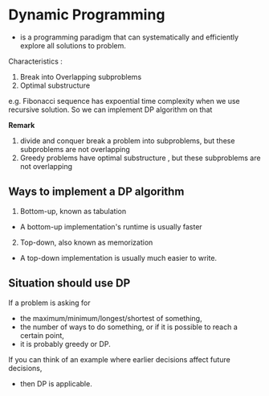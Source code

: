 <h1> Dynamic Programming </h1>

- is a programming paradigm that can systematically and efficiently explore all solutions to problem.

Characteristics : 

1. Break into Overlapping subproblems
2. Optimal substructure 

e.g. Fibonacci sequence has expoential time complexity when we use recursive solution. So we can implement DP algorithm on that

**Remark**

1. divide and conquer break a problem into subproblems, but these subproblems are not overlapping
2. Greedy problems have optimal substructure , but these subproblems are not overlapping

<h2> Ways to implement a DP algorithm </h2>

1. Bottom-up, known as tabulation
- A bottom-up implementation's runtime is usually faster
2. Top-down, also known as memorization
- A top-down implementation is usually much easier to write. 

<h2> Situation should use DP </h2>

If a problem is asking for 
- the maximum/minimum/longest/shortest of something, 
- the number of ways to do something, or if it is possible to reach a certain point,
- it is probably greedy or DP. 

 If you can think of an example where earlier decisions affect future decisions,
 - then DP is applicable.
